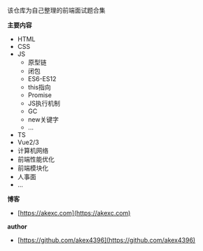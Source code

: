 该仓库为自己整理的前端面试题合集


**主要内容**
+ HTML
+ CSS
+ JS
  + 原型链
  + 闭包
  + ES6-ES12
  + this指向
  + Promise
  + JS执行机制
  + GC
  + new关键字
  + ...
+ TS
+ Vue2/3
+ 计算机网络
+ 前端性能优化
+ 前端模块化
+ 人事面
+ ...

**博客**
+ [https://akexc.com](https://akexc.com)

**author**
+ [https://github.com/akex4396](https://github.com/akex4396)